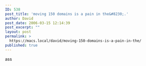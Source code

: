 ```yaml
---
ID: 538
post_title: 'moving 150 domains is a pain in the&#8230;.'
author: David
post_date: 2006-03-15 12:14:39
post_excerpt: ""
layout: post
permalink: >
  https://macs.local/david/moving-150-domains-is-a-pain-in-the/
published: true
---
```

ass
